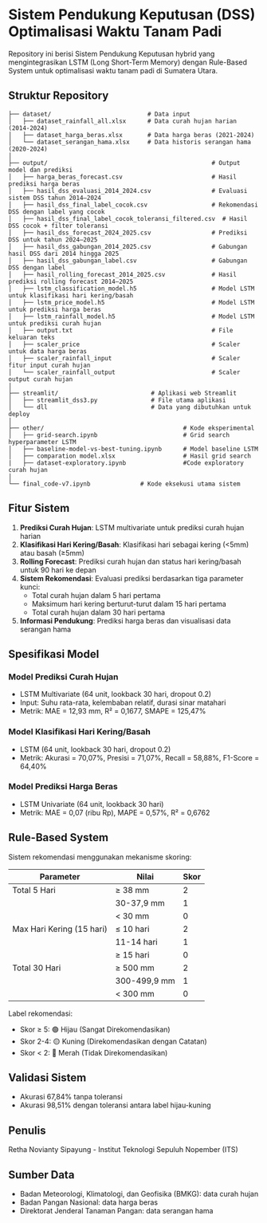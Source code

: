 # Sistem Pendukung Keputusan (DSS) Optimalisasi Waktu Tanam Padi

Repository ini berisi Sistem Pendukung Keputusan hybrid yang mengintegrasikan LSTM (Long Short-Term Memory) dengan Rule-Based System untuk optimalisasi waktu tanam padi di Sumatera Utara.

## Struktur Repository

```
├── dataset/                           # Data input
│   ├── dataset_rainfall_all.xlsx      # Data curah hujan harian (2014-2024)
│   ├── dataset_harga_beras.xlsx       # Data harga beras (2021-2024)
│   └── dataset_serangan_hama.xlsx     # Data historis serangan hama (2020-2024)
│
├── output/                                              # Output model dan prediksi
│   ├── harga_beras_forecast.csv                         # Hasil prediksi harga beras
│   ├── hasil_dss_evaluasi_2014_2024.csv                 # Evaluasi sistem DSS tahun 2014–2024
│   ├── hasil_dss_final_label_cocok.csv                  # Rekomendasi DSS dengan label yang cocok
│   ├── hasil_dss_final_label_cocok_toleransi_filtered.csv  # Hasil DSS cocok + filter toleransi
│   ├── hasil_dss_forecast_2024_2025.csv                 # Prediksi DSS untuk tahun 2024–2025
│   ├── hasil_dss_gabungan_2014_2025.csv                 # Gabungan hasil DSS dari 2014 hingga 2025
│   ├── hasil_dss_gabungan_label.csv                     # Gabungan DSS dengan label
│   ├── hasil_rolling_forecast_2014_2025.csv             # Hasil prediksi rolling forecast 2014–2025
│   ├── lstm_classification_model.h5                     # Model LSTM untuk klasifikasi hari kering/basah
│   ├── lstm_price_model.h5                              # Model LSTM untuk prediksi harga beras
│   ├── lstm_rainfall_model.h5                           # Model LSTM untuk prediksi curah hujan
│   ├── output.txt                                       # File keluaran teks
│   ├── scaler_price                                     # Scaler untuk data harga beras
│   ├── scaler_rainfall_input                            # Scaler fitur input curah hujan
│   └── scaler_rainfall_output                           # Scaler output curah hujan
│
├── streamlit/                          # Aplikasi web Streamlit
│   ├── streamlit_dss3.py               # File utama aplikasi 
│   └── dll                             # Data yang dibutuhkan untuk deploy
│
├── other/                                       # Kode eksperimental
│   ├── grid-search.ipynb                        # Grid search hyperparameter LSTM
│   ├── baseline-model-vs-best-tuning.ipynb      # Model baseline LSTM 
│   ├── comparation model.xlsx                   # Hasil grid search
|   ├── dataset-exploratory.ipynb                #Code exploratory curah hujan
│
└── final_code-v7.ipynb              # Kode eksekusi utama sistem
```

## Fitur Sistem

1. **Prediksi Curah Hujan**: LSTM multivariate untuk prediksi curah hujan harian
2. **Klasifikasi Hari Kering/Basah**: Klasifikasi hari sebagai kering (<5mm) atau basah (≥5mm)
3. **Rolling Forecast**: Prediksi curah hujan dan status hari kering/basah untuk 90 hari ke depan
4. **Sistem Rekomendasi**: Evaluasi prediksi berdasarkan tiga parameter kunci:
   - Total curah hujan dalam 5 hari pertama
   - Maksimum hari kering berturut-turut dalam 15 hari pertama
   - Total curah hujan dalam 30 hari pertama
5. **Informasi Pendukung**: Prediksi harga beras dan visualisasi data serangan hama

## Spesifikasi Model

### Model Prediksi Curah Hujan
- LSTM Multivariate (64 unit, lookback 30 hari, dropout 0.2)
- Input: Suhu rata-rata, kelembaban relatif, durasi sinar matahari
- Metrik: MAE = 12,93 mm, R² = 0,1677, SMAPE = 125,47%

### Model Klasifikasi Hari Kering/Basah
- LSTM (64 unit, lookback 30 hari, dropout 0.2)
- Metrik: Akurasi = 70,07%, Presisi = 71,07%, Recall = 58,88%, F1-Score = 64,40%

### Model Prediksi Harga Beras
- LSTM Univariate (64 unit, lookback 30 hari)
- Metrik: MAE = 0,07 (ribu Rp), MAPE = 0,57%, R² = 0,6762

## Rule-Based System

Sistem rekomendasi menggunakan mekanisme skoring:

| Parameter | Nilai | Skor |
|-----------|-------|-------|
| Total 5 Hari | ≥ 38 mm | 2 |
|  | 30-37,9 mm | 1 |
|  | < 30 mm | 0 |
| Max Hari Kering (15 hari) | ≤ 10 hari | 2 |
|  | 11-14 hari | 1 |
|  | ≥ 15 hari | 0 |
| Total 30 Hari | ≥ 500 mm | 2 |
|  | 300-499,9 mm | 1 |
|  | < 300 mm | 0 |

Label rekomendasi:
- Skor ≥ 5: 🟢 Hijau (Sangat Direkomendasikan)
- Skor 2-4: 🟡 Kuning (Direkomendasikan dengan Catatan)
- Skor < 2: 🔴 Merah (Tidak Direkomendasikan)

## Validasi Sistem
- Akurasi 67,84% tanpa toleransi
- Akurasi 98,51% dengan toleransi antara label hijau-kuning

## Penulis
Retha Novianty Sipayung - Institut Teknologi Sepuluh Nopember (ITS)

## Sumber Data
- Badan Meteorologi, Klimatologi, dan Geofisika (BMKG): data curah hujan
- Badan Pangan Nasional: data harga beras
- Direktorat Jenderal Tanaman Pangan: data serangan hama
